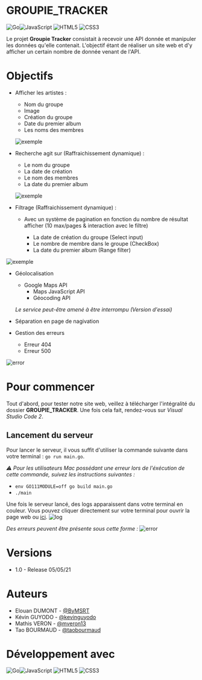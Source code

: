 # GROUPIE_TRACKER

<img alt="Go" src="https://img.shields.io/badge/go-%2300ADD8.svg?&style=for-the-badge&logo=go&logoColor=white"/><img alt="JavaScript" src="https://img.shields.io/badge/javascript-%23323330.svg?&style=for-the-badge&logo=javascript&logoColor=%23F7DF1E"/>
<img alt="HTML5" src="https://img.shields.io/badge/html5-%23E34F26.svg?&style=for-the-badge&logo=html5&logoColor=white"/>
<img alt="CSS3" src="https://img.shields.io/badge/css3-%231572B6.svg?&style=for-the-badge&logo=css3&logoColor=white"/>

Le projet **Groupie Tracker** consistait à recevoir une API donnée et manipuler les données qu'elle contenait. L'objectif étant de réaliser un site web et d'y afficher un certain nombre de donnée venant de l'API.

# Objectifs

* Afficher les artistes :
    * Nom du groupe
    * Image
    * Création du groupe
    * Date du premier album
    * Les noms des membres

    ![exemple](https://cdn.discordapp.com/attachments/826340732117712916/839429860706615306/Capture_decran_2021-05-05_a_11.14.18.png)

* Recherche agit sur (Raffraichissement dynamique) :
    * Le nom du groupe
    * La date de création
    * Le nom des membres
    * La date du premier album

    ![exemple](https://cdn.discordapp.com/attachments/826340732117712916/839433027012657158/Capture_decran_2021-05-05_a_11.26.54.png)

* Filtrage (Raffraichissement dynamique) : 
    * Avec un système de pagination en fonction du nombre de résultat afficher (10 max/pages & interaction avec le filtre)

        * La date de création du groupe (Select input)
        * Le nombre de membre dans le groupe (CheckBox)
        * La date du premier album (Range filter)
        
![exemple](https://cdn.discordapp.com/attachments/826340732117712916/839431747250683914/Capture_decran_2021-05-05_a_11.21.42.png)


* Géolocalisation

    * Google Maps API
        * Maps JavaScript API
        * Géocoding API

    *Le service peut-être amené à être interrompu (Version d'essai)*

* Séparation en page de nagivation

* Gestion des erreurs

    * Erreur 404
    * Erreur 500

![error](https://cdn.discordapp.com/attachments/826340732117712916/839427272390082560/Capture_decran_2021-05-05_a_11.04.03.png)

# Pour commencer

Tout d'abord, pour tester notre site web, veillez à télécharger l'intégralité du dossier **GROUPIE_TRACKER**. Une fois cela fait, rendez-vous sur *Visual Studio Code 2*. 

## Lancement du serveur

Pour lancer le serveur, il vous suffit d'utiliser la commande suivante dans votre terminal : ``go run main.go``. 

*⚠️ Pour les utilisateurs Mac possédant une erreur lors de l'éxécution de cette commande, suivez les instructions suivantes :*

- ``env GO111MODULE=off go build main.go``
- ``./main``

Une fois le serveur lancé, des logs apparaissent dans votre terminal en couleur. Vous pouvez cliquer directement sur votre terminal pour ouvrir la page web ou [ici](http://localhost:8000).
![log](https://cdn.discordapp.com/attachments/826340732117712916/839426124756025344/Capture_decran_2021-05-05_a_10.58.49.png)

*Des erreurs peuvent être présente sous cette forme :*
![error](https://cdn.discordapp.com/attachments/826340732117712916/839427272390082560/Capture_decran_2021-05-05_a_11.04.03.png)

# Versions

* 1.0 - Release 05/05/21

# Auteurs

* Elouan DUMONT - [@ByMSRT](https://github.com/ByMSRT)
* Kévin GUYODO - [@kevinguyodo](https://github.com/kevinguyodo)
* Mathis VERON - [@mveron13](https://github.com/mveron13)
* Tao BOURMAUD - [@taobourmaud](https://github.com/taobourmaud)

# Développement avec 

<img alt="Go" src="https://img.shields.io/badge/go-%2300ADD8.svg?&style=for-the-badge&logo=go&logoColor=white"/><img alt="JavaScript" src="https://img.shields.io/badge/javascript-%23323330.svg?&style=for-the-badge&logo=javascript&logoColor=%23F7DF1E"/>
<img alt="HTML5" src="https://img.shields.io/badge/html5-%23E34F26.svg?&style=for-the-badge&logo=html5&logoColor=white"/>
<img alt="CSS3" src="https://img.shields.io/badge/css3-%231572B6.svg?&style=for-the-badge&logo=css3&logoColor=white"/>
